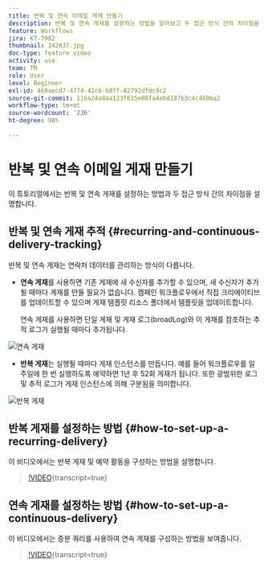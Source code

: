 ```yaml
---
title: 반복 및 연속 이메일 게재 만들기
description: 반복 및 연속 게재를 설정하는 방법을 알아보고 두 접근 방식 간의 차이점을 이해합니다.
feature: Workflows
jira: KT-7982
thumbnail: 342637.jpg
doc-type: feature video
activity: use
team: TM
role: User
level: Beginner
exl-id: 469aecd7-4774-42c6-b07f-82792dfdc9c2
source-git-commit: 116a24a8aa123f615e08fa4ebd187b3c4c460ba2
workflow-type: tm+mt
source-wordcount: '236'
ht-degree: 98%

---
```


# 반복 및 연속 이메일 게재 만들기

이 튜토리얼에서는 반복 및 연속 게재를 설정하는 방법과 두 접근 방식 간의 차이점을 설명합니다.

## 반복 및 연속 게재 추적 {#recurring-and-continuous-delivery-tracking}

반복 및 연속 게재는 연락처 데이터를 관리하는 방식이 다릅니다.

* **연속 게재**&#x200B;를 사용하면 기존 게재에 새 수신자를 추가할 수 있으며, 새 수신자가 추가될 때마다 게재를 만들 필요가 없습니다. 캠페인 워크플로우에서 직접 크리에이티브를 업데이트할 수 있으며 게재 템플릿 리소스 폴더에서 템플릿을 업데이트합니다.

  연속 게재를 사용하면 단일 게재 및 게재 로그(broadLog)와 이 게재를 참조하는 추적 로그가 실행될 때마다 추가됩니다.

![연속 게재](/help/assets/delivery_continuous.jpg)

* **반복 게재**&#x200B;는 실행될 때마다 게재 인스턴스를 만듭니다. 예를 들어 워크플로우를 일주일에 한 번 실행하도록 예약하면 1년 후 52회 게재가 됩니다. 또한 광범위한 로그 및 추적 로그가 게재 인스턴스에 의해 구분됨을 의미합니다.

![반복 게재](/help/assets/delivery_recurring.jpg)

## 반복 게재를 설정하는 방법 {#how-to-set-up-a-recurring-delivery}

이 비디오에서는 반복 게재 및 예약 활동을 구성하는 방법을 설명합니다.

>[!VIDEO](https://video.tv.adobe.com/v/342638?quality=12&learn=on){transcript=true}

## 연속 게재를 설정하는 방법 {#how-to-set-up-a-continuous-delivery}

이 비디오에서는 증분 쿼리를 사용하여 연속 게재를 구성하는 방법을 보여줍니다.

>[!VIDEO](https://video.tv.adobe.com/v/342637?quality=12&learn=on){transcript=true}
